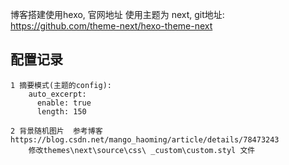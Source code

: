 博客搭建使用hexo, 官网地址
使用主题为 next, git地址:  https://github.com/theme-next/hexo-theme-next

## 配置记录
```
1 摘要模式(主题的config):
    auto_excerpt:
      enable: true
      length: 150    
      
2 背景随机图片  参考博客 https://blog.csdn.net/mango_haoming/article/details/78473243
    修改themes\next\source\css\ _custom\custom.styl 文件
```